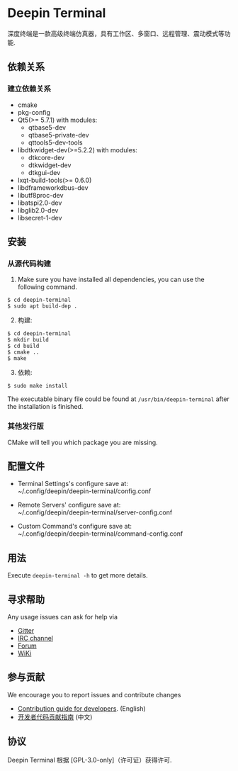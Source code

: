 # Deepin Terminal

深度终端是一款高级终端仿真器，具有工作区、多窗口、远程管理、震动模式等功能.

## 依赖关系

### 建立依赖关系
* cmake
* pkg-config
* Qt5(>= 5.7.1) with modules:
  - qtbase5-dev
  - qtbase5-private-dev
  - qttools5-dev-tools
* libdtkwidget-dev(>=5.2.2) with modules:
  - dtkcore-dev
  - dtkwidget-dev
  - dtkgui-dev
* lxqt-build-tools(>= 0.6.0)
* libdframeworkdbus-dev
* libutf8proc-dev
* libatspi2.0-dev
* libglib2.0-dev
* libsecret-1-dev

## 安装

### 从源代码构建

1. Make sure you have installed all dependencies, you can use the following command.
```
$ cd deepin-terminal
$ sudo apt build-dep .
```

2. 构建:
```
$ cd deepin-terminal
$ mkdir build
$ cd build
$ cmake ..
$ make
```

3. 依赖:
```
$ sudo make install
```

The executable binary file could be found at `/usr/bin/deepin-terminal` after the installation is finished.

### 其他发行版

CMake will tell you which package you are missing.

## 配置文件

* Terminal Settings's configure save at:<br/>
~/.config/deepin/deepin-terminal/config.conf

* Remote Servers' configure save at:<br/>
~/.config/deepin/deepin-terminal/server-config.conf

* Custom Command's configure save at:<br/>
~/.config/deepin/deepin-terminal/command-config.conf

## 用法

Execute `deepin-terminal -h` to get more details.

## 寻求帮助

Any usage issues can ask for help via

* [Gitter](https://gitter.im/orgs/linuxdeepin/rooms)
* [IRC channel](https://webchat.freenode.net/?channels=deepin)
* [Forum](https://bbs.deepin.org)
* [WiKi](https://wiki.deepin.org/)

## 参与贡献

We encourage you to report issues and contribute changes

* [Contribution guide for developers](https://github.com/linuxdeepin/developer-center/wiki/Contribution-Guidelines-for-Developers-en). (English)
* [开发者代码贡献指南](https://github.com/linuxdeepin/developer-center/wiki/Contribution-Guidelines-for-Developers) (中文)

## 协议

Deepin Terminal 根据 [GPL-3.0-only]（许可证）获得许可.
